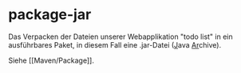 # package-jar

Das Verpacken der Dateien unserer Webapplikation "todo list" in ein ausführbares Paket, in diesem Fall eine .jar-Datei (<u>J</u>ava <u>Ar</u>chive).

Siehe [[Maven/Package]].